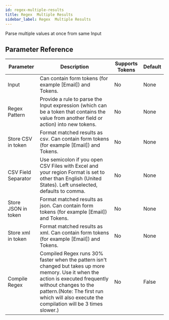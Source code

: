 ```yaml
---
id: regex-multiple-results
title: Regex  Multiple Results
sidebar_label: Regex  Multiple Results
---
```



Parse multiple values at once from same Input

## Parameter Reference
| Parameter | Description | Supports Tokens | Default |
| -- | -- | -- | -- |
| Input | Can contain form tokens (for example [Email]) and Tokens. | No | None |
| Regex Pattern | Provide a rule to parse the Input expression (which can be a token that contains the value from another field or action) into new tokens. | No | None |
| Store CSV in token | Format matched results as csv. Can contain form tokens (for example [Email]) and Tokens. | No | None |
| CSV Field Separator | Use semicolon if you open CSV Files with Excel and your region Format is set to other than English (United States). Left unselected, defaults to comma. | No | None |
| Store JSON in token | Format matched results as json. Can contain form tokens (for example [Email]) and Tokens. | No | None |
| Store xml in token | Format matched results as xml. Can contain form tokens (for example [Email]) and Tokens. | No | None |
| Compile Regex | Compiled Regex runs 30% faster when the pattern isn't changed but takes up more memory. Use it when the action is executed frequently without changes to the pattern.(Note: The first run which will also execute the compilation will be 3 times slower.) | No | False |
